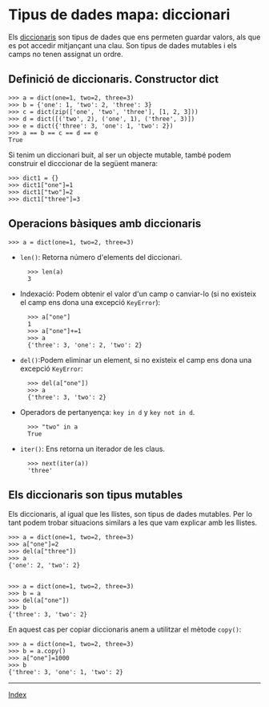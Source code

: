 # Tipus de dades mapa: diccionari

Els [diccionaris](https://docs.python.org/3/library/stdtypes.html#mapping-types-dict) son tipus de dades que ens permeten guardar valors, als que es pot accedir mitjançant una clau. Son tipus de dades mutables i els camps no tenen assignat un ordre.

## Definició de diccionaris. Constructor dict

	>>> a = dict(one=1, two=2, three=3)
	>>> b = {'one': 1, 'two': 2, 'three': 3}
	>>> c = dict(zip(['one', 'two', 'three'], [1, 2, 3]))
	>>> d = dict([('two', 2), ('one', 1), ('three', 3)])
	>>> e = dict({'three': 3, 'one': 1, 'two': 2})
	>>> a == b == c == d == e
	True

Si tenim un diccionari buit, al ser un objecte mutable, també podem construir el dicccionar de la següent manera:

	>>> dict1 = {}
	>>> dict1["one"]=1
	>>> dict1["two"]=2
	>>> dict1["three"]=3

## Operacions bàsiques amb diccionaris

	>>> a = dict(one=1, two=2, three=3)

* `len()`: Retorna número d'elements del diccionari.

		>>> len(a)
		3

* Indexació: Podem obtenir el valor d'un camp o canviar-lo (si no existeix el camp ens dona una excepció `KeyError`):

		>>> a["one"]
		1
		>>> a["one"]+=1
		>>> a
		{'three': 3, 'one': 2, 'two': 2}

* `del()`:Podem eliminar un element, si no existeix el camp ens dona una excepció `KeyError`:
		
		>>> del(a["one"])
		>>> a
		{'three': 3, 'two': 2}

* Operadors de pertanyença: `key in d` y `key not in d`.

		>>> "two" in a
		True

* `iter()`: Ens retorna un iterador de les claus. 

		>>> next(iter(a))
		'three'

## Els diccionaris son tipus mutables

Els diccionaris, al igual que les llistes, son tipus de dades mutables. Per lo tant podem trobar situacions similars a les que vam explicar amb les llistes.

	>>> a = dict(one=1, two=2, three=3)
	>>> a["one"]=2
	>>> del(a["three"])
	>>> a
	{'one': 2, 'two': 2}	
	

	>>> a = dict(one=1, two=2, three=3)
	>>> b = a
	>>> del(a["one"])
	>>> b
	{'three': 3, 'two': 2}	

En aquest cas per copiar diccionaris anem a utilitzar el mètode `copy()`:

	>>> a = dict(one=1, two=2, three=3)
	>>> b = a.copy()
	>>> a["one"]=1000
	>>> b
	{'three': 3, 'one': 1, 'two': 2}

***
[Index](../../../README.md)






